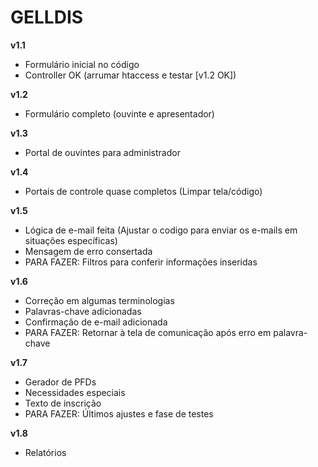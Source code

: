 # GELLDIS

**v1.1**

- Formulário inicial no código
- Controller OK (arrumar htaccess e testar [v1.2 OK])

**v1.2**

- Formulário completo (ouvinte e apresentador)

**v1.3**

- Portal de ouvintes para administrador

**v1.4**

- Portais de controle quase completos (Limpar tela/código)

**v1.5**

- Lógica de e-mail feita (Ajustar o codigo para enviar os e-mails em situações específicas)
- Mensagem de erro consertada
- PARA FAZER: Filtros para conferir informações inseridas

**v1.6**

- Correção em algumas terminologias
- Palavras-chave adicionadas
- Confirmação de e-mail adicionada
- PARA FAZER: Retornar à tela de comunicação após erro em palavra-chave

**v1.7**

- Gerador de PFDs
- Necessidades especiais
- Texto de inscrição
- PARA FAZER: Últimos ajustes e fase de testes

**v1.8**

- Relatórios
